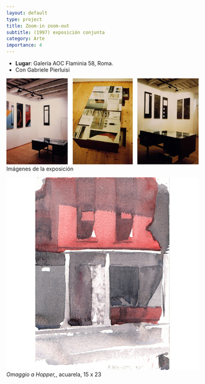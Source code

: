 ```yaml
---
layout: default
type: project
title: Zoom-in zoom-out  
subtitle: (1997) exposición conjunta
category: Arte
importance: 4
---
```


- **Lugar**: Galería AOC Flaminia 58, Roma.
- Con Gabriele Pierluisi

![](01.jpg)
Imágenes de la exposición

![](02.jpg)
*Omaggio a Hopper,*, acuarela, 15 x 23
